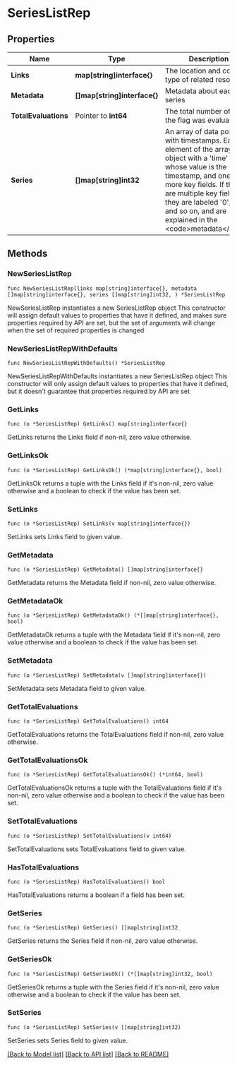 # SeriesListRep

## Properties

Name | Type | Description | Notes
------------ | ------------- | ------------- | -------------
**Links** | **map[string]interface{}** | The location and content type of related resources | 
**Metadata** | **[]map[string]interface{}** | Metadata about each series | 
**TotalEvaluations** | Pointer to **int64** | The total number of times the flag was evaluated | [optional] 
**Series** | **[]map[string]int32** | An array of data points with timestamps. Each element of the array is an object with a &#39;time&#39; field, whose value is the timestamp, and one or more key fields. If there are multiple key fields, they are labeled &#39;0&#39;, &#39;1&#39;, and so on, and are explained in the &lt;code&gt;metadata&lt;/code&gt;. | 

## Methods

### NewSeriesListRep

`func NewSeriesListRep(links map[string]interface{}, metadata []map[string]interface{}, series []map[string]int32, ) *SeriesListRep`

NewSeriesListRep instantiates a new SeriesListRep object
This constructor will assign default values to properties that have it defined,
and makes sure properties required by API are set, but the set of arguments
will change when the set of required properties is changed

### NewSeriesListRepWithDefaults

`func NewSeriesListRepWithDefaults() *SeriesListRep`

NewSeriesListRepWithDefaults instantiates a new SeriesListRep object
This constructor will only assign default values to properties that have it defined,
but it doesn't guarantee that properties required by API are set

### GetLinks

`func (o *SeriesListRep) GetLinks() map[string]interface{}`

GetLinks returns the Links field if non-nil, zero value otherwise.

### GetLinksOk

`func (o *SeriesListRep) GetLinksOk() (*map[string]interface{}, bool)`

GetLinksOk returns a tuple with the Links field if it's non-nil, zero value otherwise
and a boolean to check if the value has been set.

### SetLinks

`func (o *SeriesListRep) SetLinks(v map[string]interface{})`

SetLinks sets Links field to given value.


### GetMetadata

`func (o *SeriesListRep) GetMetadata() []map[string]interface{}`

GetMetadata returns the Metadata field if non-nil, zero value otherwise.

### GetMetadataOk

`func (o *SeriesListRep) GetMetadataOk() (*[]map[string]interface{}, bool)`

GetMetadataOk returns a tuple with the Metadata field if it's non-nil, zero value otherwise
and a boolean to check if the value has been set.

### SetMetadata

`func (o *SeriesListRep) SetMetadata(v []map[string]interface{})`

SetMetadata sets Metadata field to given value.


### GetTotalEvaluations

`func (o *SeriesListRep) GetTotalEvaluations() int64`

GetTotalEvaluations returns the TotalEvaluations field if non-nil, zero value otherwise.

### GetTotalEvaluationsOk

`func (o *SeriesListRep) GetTotalEvaluationsOk() (*int64, bool)`

GetTotalEvaluationsOk returns a tuple with the TotalEvaluations field if it's non-nil, zero value otherwise
and a boolean to check if the value has been set.

### SetTotalEvaluations

`func (o *SeriesListRep) SetTotalEvaluations(v int64)`

SetTotalEvaluations sets TotalEvaluations field to given value.

### HasTotalEvaluations

`func (o *SeriesListRep) HasTotalEvaluations() bool`

HasTotalEvaluations returns a boolean if a field has been set.

### GetSeries

`func (o *SeriesListRep) GetSeries() []map[string]int32`

GetSeries returns the Series field if non-nil, zero value otherwise.

### GetSeriesOk

`func (o *SeriesListRep) GetSeriesOk() (*[]map[string]int32, bool)`

GetSeriesOk returns a tuple with the Series field if it's non-nil, zero value otherwise
and a boolean to check if the value has been set.

### SetSeries

`func (o *SeriesListRep) SetSeries(v []map[string]int32)`

SetSeries sets Series field to given value.



[[Back to Model list]](../README.md#documentation-for-models) [[Back to API list]](../README.md#documentation-for-api-endpoints) [[Back to README]](../README.md)


